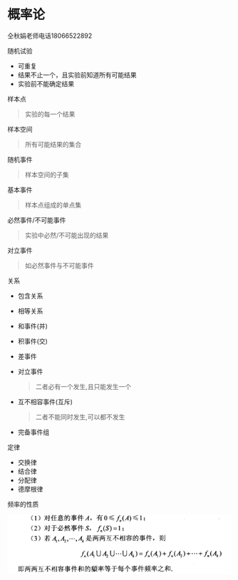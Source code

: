 # 概率论

仝秋娟老师电话18066522892

随机试验

* 可重复
* 结果不止一个，且实验前知道所有可能结果
* 实验前不能确定结果

样本点

> 实验的每一个结果

样本空间

> 所有可能结果的集合

随机事件

> 样本空间的子集

基本事件

> 样本点组成的单点集

必然事件/不可能事件

> 实验中必然/不可能出现的结果

对立事件

> 如必然事件与不可能事件

关系

* 包含关系

* 相等关系

* 和事件(并)

* 积事件(交)

* 差事件

* 对立事件

  >二者必有一个发生,且只能发生一个

* 互不相容事件(互斥)

  > 二者不能同时发生,可以都不发生

* 完备事件组

定律

* 交换律
* 结合律
* 分配律
* 德摩根律

频率的性质

<img src=".\image-20220830155953343.png" alt="image-20220830155953343" style="zoom:80%;" />